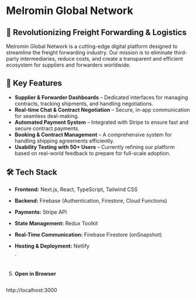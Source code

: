 # Melromin Global Network

## 🚀 Revolutionizing Freight Forwarding & Logistics
Melromin Global Network is a cutting-edge digital platform designed to streamline the freight forwarding industry. Our mission is to eliminate third-party intermediaries, reduce costs, and create a transparent and efficient ecosystem for suppliers and forwarders worldwide.

## 🌟 Key Features
- **Supplier & Forwarder Dashboards** – Dedicated interfaces for managing contracts, tracking shipments, and handling negotiations.
- **Real-time Chat & Contract Negotiation** – Secure, in-app communication for seamless deal-making.
- **Automated Payment System** – Integrated with Stripe to ensure fast and secure contract payments.
- **Booking & Contract Management** – A comprehensive system for handling shipping agreements efficiently.
- **Usability Testing with 50+ Users** – Currently refining our platform based on real-world feedback to prepare for full-scale adoption.

## 🛠 Tech Stack
- **Frontend:** Next.js, React, TypeScript, Tailwind CSS
- **Backend:** Firebase (Authentication, Firestore, Cloud Functions)
- **Payments:** Stripe API
- **State Management:** Redux Toolkit
- **Real-Time Communication:** Firebase Firestore (onSnapshot)
- **Hosting & Deployment:** Netlify

   `
   ```

5. **Open in Browser**
   ```
http://localhost:3000
   ```
